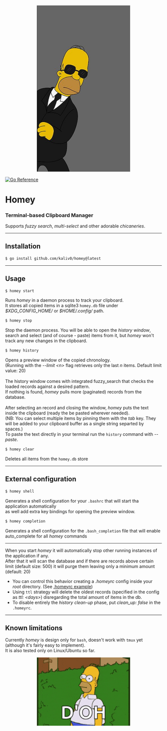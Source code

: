 <p align="center">
  <img src="https://github.com/kaliv0/homey/blob/main/assets/homey.jpg?raw=true" width="300" alt="Homey">
</p>

[![Go Reference](https://pkg.go.dev/badge/github.com/kaliv0/homey.svg)](https://pkg.go.dev/github.com/kaliv0/homey)

# Homey
### Terminal-based Clipboard Manager

Supports <i>fuzzy search</i>, <i>multi-select</i> and other adorable <i>chicaneries</i>.<br>

-------------
## Installation
``` bash
$ go install github.com/kaliv0/homey@latest
```

-------------
## Usage
``` go
$ homey start
```
Runs <i>homey</i> in a daemon process to track your clipboard.<br> 
It stores all copied items in a sqlite3 `homey.db` file under <i>\$XDG_CONFIG_HOME/</i> or <i>\$HOME/.config/</i> path.

``` go
$ homey stop
```
Stop the daemon process. You will be able to open the <i>history window</i>,<br> 
search and select (and of course - paste) items from it, 
but <i>homey</i> won't track any new changes in the clipboard.

``` go
$ homey history
```
Opens a preview window of the copied chronology.<br>
(Running with the <i>--limit \<n></i> flag retrieves only the last <i>n</i> items. Default limit value: 20)<br>
<br>
The history window comes with integrated fuzzy_search that checks the loaded records against a desired pattern.<br> 
If nothing is found, <i>homey</i> pulls more (paginated) records from the database.<br>
<br>
After selecting an record and closing the window, <i>homey</i> puts the text inside the clipboard (ready the be pasted wherever needed).<br>
(NB: You can select multiple items by pinning them with the <i>tab</i> key. They will be added to your clipboard buffer as a single string separted by spaces.)<br>
To paste the text directly in your terminal run the `history` command with <i>--paste</i>.<br>

``` go
$ homey clear
```
Deletes all items from the `homey.db` store

-------------
## External configuration

``` go
$ homey shell
```
Generates a shell configuration for your `.bashrc` that will start tha application automatically<br>
as well add extra key bindings for opening the preview window.

``` go
$ homey completion
```
Generates a shell configuration for the `.bash_completion` file that will enable auto_complete for all <i>homey</i> commands<br>

-------------
When you start <i>homey</i> it will automatically stop other running instances of the application if any.<br>
After that it will scan the database  and if there are records above certain limit (default size: 500) it will purge them leaving only a minimum amount (default: 20)
- You can control this behavior creating a <i>.homeyrc</i> config inside your <i>root</i> directory. 
(See [.homeyrc example](https://github.com/kaliv0/homey/blob/main/examples/.homeyrc))
- Using `ttl` strategy will delete the oldest records (specified in the config as <i>ttl: \<days></i>) disregarding the total amount of items in the db.
- To disable entirely the <i>history clean-up</i> phase, put <i>clean_up: false</i> in the `.homeyrc`.

-------------
## Known limitations
Currently <i>homey</i> is design only for `bash`, doesn't work with `tmux` yet (although it's fairly easy to implement).<br>
It is also tested only on Linux/Ubuntu so far.

<p align="center">
  <img src="https://github.com/kaliv0/homey/blob/main/assets/doh.gif?raw=true" width="300" alt="D'OH">
</p>
